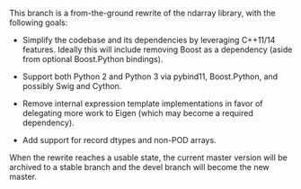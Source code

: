This branch is a from-the-ground rewrite of the ndarray library, with the following goals:

 - Simplify the codebase and its dependencies by leveraging C++11/14 features.  Ideally this will include removing Boost as a dependency (aside from optional Boost.Python bindings).

 - Support both Python 2 and Python 3 via pybind11, Boost.Python, and possibly Swig and Cython.

 - Remove internal expression template implementations in favor of delegating more work to Eigen (which may become a required dependency).

 - Add support for record dtypes and non-POD arrays.

When the rewrite reaches a usable state, the current master version will be archived to a stable branch and the devel branch will become the new master.

